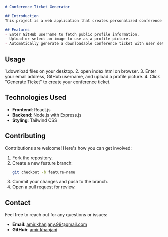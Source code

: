 ```markdown
# Conference Ticket Generator

## Introduction
This project is a web application that creates personalized conference tickets for users. By providing their email address, GitHub username, and profile picture, users can generate and download a custom ticket for any event or conference.

## Features
- Enter GitHub username to fetch public profile information.
- Upload or select an image to use as a profile picture.
- Automatically generate a downloadable conference ticket with user details.
 ```

## Usage
1.download files on your desktop.
2. open index.html on browser.
3. Enter your email address, GitHub username, and upload a profile picture.
4. Click "Generate Ticket" to create your conference ticket.

## Technologies Used
- **Frontend**: React.js
- **Backend**: Node.js with Express.js
- **Styling**: Tailwind CSS

## Contributing
Contributions are welcome! Here's how you can get involved:
1. Fork the repository.
2. Create a new feature branch:
   ```bash
   git checkout -b feature-name
   ```
3. Commit your changes and push to the branch.
4. Open a pull request for review.


## Contact
Feel free to reach out for any questions or issues:
- **Email**: amir.khanjany.99@gmail.com
- **GitHub**: [amir khanjani](https://github.com/amir9o9)
```
